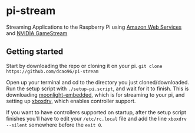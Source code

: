 pi-stream
========

Streaming Applications to the Raspberry Pi using [Amazon Web Services](https://aws.amazon.com/) and [NVIDIA GameStream]( http://shield.nvidia.com/game-stream)


Getting started
---------------

Start by downloading the repo or cloning it on your pi.
`git clone https://github.com/dcao96/pi-stream`

Open up your terminal and cd to the directory you just cloned/downloaded. Run the setup script with `./setup-pi.script`, and wait for it to finish. This is downloading [moonlight-embedded](https://github.com/irtimmer/moonlight-embedded), which is for streaming to your pi, and setting up [xboxdrv](https://github.com/xboxdrv/xboxdrv), which enables controller support. 

If you want to have controllers supported on startup, after the setup script finishes you'll have to edit your `/etc/rc.local` file and add the line `xboxdrv --silent` somewhere before the `exit 0`.

